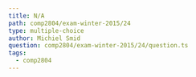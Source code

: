 ```yaml
---
title: N/A
path: comp2804/exam-winter-2015/24
type: multiple-choice
author: Michiel Smid
question: comp2804/exam-winter-2015/24/question.ts
tags:
  - comp2804
---
```

